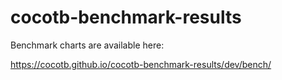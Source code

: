 # cocotb-benchmark-results

Benchmark charts are available here:

https://cocotb.github.io/cocotb-benchmark-results/dev/bench/
